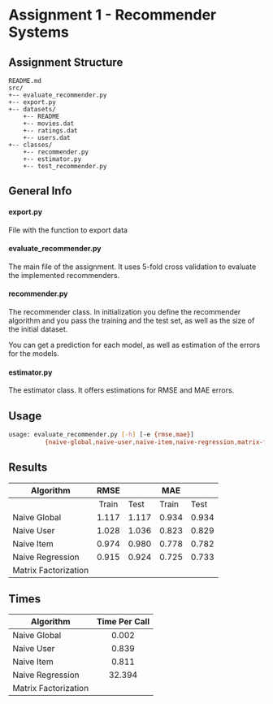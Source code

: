 # Assignment 1 - Recommender Systems #

## Assignment Structure ##
```
README.md
src/
+-- evaluate_recommender.py
+-- export.py
+-- datasets/
    +-- README
    +-- movies.dat
    +-- ratings.dat
    +-- users.dat
+-- classes/
    +-- recommender.py
    +-- estimator.py
    +-- test_recommender.py
```
## General Info ##

#### export.py ####
File with the function to export data

#### evaluate_recommender.py ####
The main file of the assignment. It uses 5-fold cross validation to evaluate the implemented recommenders.

#### recommender.py ####
The recommender class. In initialization you define the recommender algorithm and you pass the training and the test set, as well as the size of the initial dataset. 

You can get a prediction for each model, as well as estimation of the errors for the models.

#### estimator.py ####
The estimator class. It offers estimations for RMSE and MAE errors.

## Usage ##
```sh
usage: evaluate_recommender.py [-h] [-e {rmse,mae}]
          {naive-global,naive-user,naive-item,naive-regression,matrix-factorization}
```

## Results ##
| Algorithm            	|  RMSE 	|       	| MAE   	|       	|
|----------------------	|:-----:	|-------	|-------	|-------	|
|                      	| Train 	|  Test 	| Train 	|  Test 	|
| Naive Global         	| 1.117 	| 1.117 	| 0.934 	| 0.934 	|
| Naive User           	| 1.028 	| 1.036 	| 0.823 	| 0.829 	|
| Naive Item           	| 0.974 	| 0.980 	| 0.778 	| 0.782 	|
| Naive Regression     	| 0.915 	| 0.924 	| 0.725 	| 0.733 	|
| Matrix Factorization 	|       	|       	|       	|       	|

## Times ##
| Algorithm            	| Time Per Call 	|
|----------------------	|:-------------:	|
| Naive Global         	|     0.002     	|
| Naive User           	|     0.839     	|
| Naive Item           	|     0.811     	|
| Naive Regression     	|     32.394    	|
| Matrix Factorization 	|               	|
